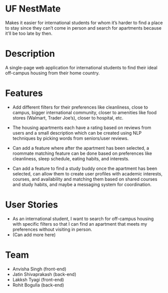 # UF NestMate
Makes it easier for international students for whom it’s harder to find a place to stay since they can’t come in person and search for apartments because it'll be too late by then.

# Description
A single-page web application for international students to find their ideal off-campus housing from their home country.

# Features

- Add different filters for their preferences like cleanliness, close to campus, bigger international community, closer to amenities like food stores (Walmart, Trader Joe’s), closer to hospital, etc.

- The housing apartments each have a rating based on reviews from users and a small description which can be created using NLP techniques by picking words from seniors/user reviews.

- Can add a feature where after the apartment has been selected, a roommate matching feature can be done based on preferences like cleanliness, sleep schedule, eating habits, and interests.

- Can add a feature to find a study buddy once the apartment has been selected, can allow them to create user profiles with academic interests, courses, and availability and matching them based on shared courses and study habits, and maybe a messaging system for coordination.

# User Stories

- As an international student, I want to search for off-campus housing with specific filters so that I can find an apartment that meets my preferences without visiting in person.
- (Can add more here)

# Team
- Anvisha Singh (front-end)
- Jatin Shivaprakash (back-end)
- Lakksh Tyagi (front-end)
- Rohit Bogulla (back-end)
